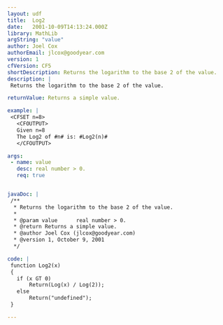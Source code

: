 ```yaml
---
layout: udf
title:  Log2
date:   2001-10-09T14:13:24.000Z
library: MathLib
argString: "value"
author: Joel Cox
authorEmail: jlcox@goodyear.com
version: 1
cfVersion: CF5
shortDescription: Returns the logarithm to the base 2 of the value.
description: |
 Returns the logarithm to the base 2 of the value.

returnValue: Returns a simple value.

example: |
 <CFSET n=8>
   <CFOUTPUT>
   Given n=8
   The Log2 of #n# is: #Log2(n)#
   </CFOUTPUT>

args:
 - name: value
   desc: real number > 0.
   req: true


javaDoc: |
 /**
  * Returns the logarithm to the base 2 of the value.
  * 
  * @param value      real number > 0. 
  * @return Returns a simple value. 
  * @author Joel Cox (jlcox@goodyear.com) 
  * @version 1, October 9, 2001 
  */

code: |
 function Log2(x)
 {
   if (x GT 0)
       Return(Log(x) / Log(2));
   else
       Return("undefined");
 }

---
```


